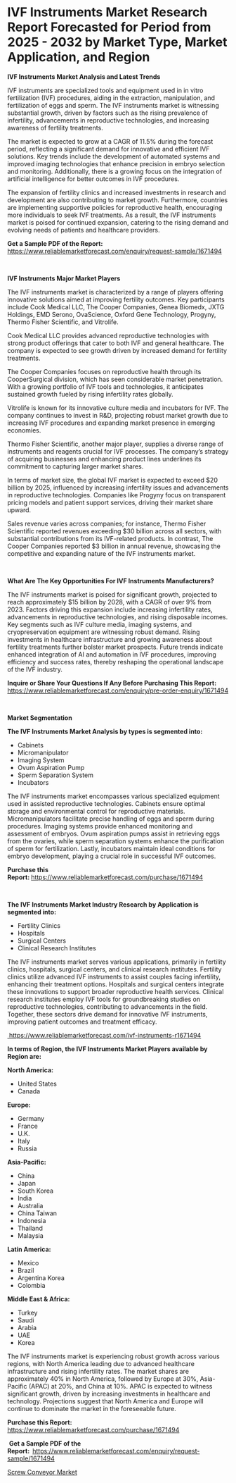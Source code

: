 <p><h1>IVF Instruments Market Research Report Forecasted for Period from 2025 -  2032 by Market Type, Market Application, and Region</h1></p><p><strong>IVF Instruments Market Analysis and Latest Trends</strong></p>
<p><p>IVF instruments are specialized tools and equipment used in in vitro fertilization (IVF) procedures, aiding in the extraction, manipulation, and fertilization of eggs and sperm. The IVF instruments market is witnessing substantial growth, driven by factors such as the rising prevalence of infertility, advancements in reproductive technologies, and increasing awareness of fertility treatments. </p><p>The market is expected to grow at a CAGR of 11.5% during the forecast period, reflecting a significant demand for innovative and efficient IVF solutions. Key trends include the development of automated systems and improved imaging technologies that enhance precision in embryo selection and monitoring. Additionally, there is a growing focus on the integration of artificial intelligence for better outcomes in IVF procedures.</p><p>The expansion of fertility clinics and increased investments in research and development are also contributing to market growth. Furthermore, countries are implementing supportive policies for reproductive health, encouraging more individuals to seek IVF treatments. As a result, the IVF instruments market is poised for continued expansion, catering to the rising demand and evolving needs of patients and healthcare providers.</p></p>
<p><strong>Get a Sample PDF of the Report:&nbsp;</strong> <a href="https://www.reliablemarketforecast.com/enquiry/request-sample/1671494?utm_campaign=2866&utm_medium=2&utm_source=Github&utm_content=ia&utm_term=25032025&utm_id=ivf-instruments">https://www.reliablemarketforecast.com/enquiry/request-sample/1671494</a></p>
<p>&nbsp;</p>
<p><strong>IVF Instruments Major Market Players</strong></p>
<p><p>The IVF instruments market is characterized by a range of players offering innovative solutions aimed at improving fertility outcomes. Key participants include Cook Medical LLC, The Cooper Companies, Genea Biomedx, JXTG Holdings, EMD Serono, OvaScience, Oxford Gene Technology, Progyny, Thermo Fisher Scientific, and Vitrolife.</p><p>Cook Medical LLC provides advanced reproductive technologies with strong product offerings that cater to both IVF and general healthcare. The company is expected to see growth driven by increased demand for fertility treatments.</p><p>The Cooper Companies focuses on reproductive health through its CooperSurgical division, which has seen considerable market penetration. With a growing portfolio of IVF tools and technologies, it anticipates sustained growth fueled by rising infertility rates globally.</p><p>Vitrolife is known for its innovative culture media and incubators for IVF. The company continues to invest in R&D, projecting robust market growth due to increasing IVF procedures and expanding market presence in emerging economies.</p><p>Thermo Fisher Scientific, another major player, supplies a diverse range of instruments and reagents crucial for IVF processes. The company’s strategy of acquiring businesses and enhancing product lines underlines its commitment to capturing larger market shares.</p><p>In terms of market size, the global IVF market is expected to exceed $20 billion by 2025, influenced by increasing infertility issues and advancements in reproductive technologies. Companies like Progyny focus on transparent pricing models and patient support services, driving their market share upward.</p><p>Sales revenue varies across companies; for instance, Thermo Fisher Scientific reported revenues exceeding $30 billion across all sectors, with substantial contributions from its IVF-related products. In contrast, The Cooper Companies reported $3 billion in annual revenue, showcasing the competitive and expanding nature of the IVF instruments market.</p></p>
<p>&nbsp;</p>
<p><strong>What Are The Key Opportunities For IVF Instruments Manufacturers?</strong></p>
<p><p>The IVF instruments market is poised for significant growth, projected to reach approximately $15 billion by 2028, with a CAGR of over 9% from 2023. Factors driving this expansion include increasing infertility rates, advancements in reproductive technologies, and rising disposable incomes. Key segments such as IVF culture media, imaging systems, and cryopreservation equipment are witnessing robust demand. Rising investments in healthcare infrastructure and growing awareness about fertility treatments further bolster market prospects. Future trends indicate enhanced integration of AI and automation in IVF procedures, improving efficiency and success rates, thereby reshaping the operational landscape of the IVF industry.</p></p>
<p><strong>Inquire or Share Your Questions If Any Before Purchasing This Report:</strong> <a href="https://www.reliablemarketforecast.com/enquiry/pre-order-enquiry/1671494?utm_campaign=2866&utm_medium=2&utm_source=Github&utm_content=ia&utm_term=25032025&utm_id=ivf-instruments">https://www.reliablemarketforecast.com/enquiry/pre-order-enquiry/1671494</a></p>
<p>&nbsp;</p>
<p><strong>Market Segmentation</strong></p>
<p><strong>The IVF Instruments Market Analysis by types is segmented into:</strong></p>
<p><ul><li>Cabinets</li><li>Micromanipulator</li><li>Imaging System</li><li>Ovum Aspiration Pump</li><li>Sperm Separation System</li><li>Incubators</li></ul></p>
<p><p>The IVF instruments market encompasses various specialized equipment used in assisted reproductive technologies. Cabinets ensure optimal storage and environmental control for reproductive materials. Micromanipulators facilitate precise handling of eggs and sperm during procedures. Imaging systems provide enhanced monitoring and assessment of embryos. Ovum aspiration pumps assist in retrieving eggs from the ovaries, while sperm separation systems enhance the purification of sperm for fertilization. Lastly, incubators maintain ideal conditions for embryo development, playing a crucial role in successful IVF outcomes.</p></p>
<p><strong>Purchase this Report:&nbsp;</strong><a href="https://www.reliablemarketforecast.com/purchase/1671494?utm_campaign=2866&utm_medium=2&utm_source=Github&utm_content=ia&utm_term=25032025&utm_id=ivf-instruments">https://www.reliablemarketforecast.com/purchase/1671494</a></p>
<p>&nbsp;</p>
<p><strong>The IVF Instruments Market Industry Research by Application is segmented into:</strong></p>
<p><ul><li>Fertility Clinics</li><li>Hospitals</li><li>Surgical Centers</li><li>Clinical Research Institutes</li></ul></p>
<p><p>The IVF instruments market serves various applications, primarily in fertility clinics, hospitals, surgical centers, and clinical research institutes. Fertility clinics utilize advanced IVF instruments to assist couples facing infertility, enhancing their treatment options. Hospitals and surgical centers integrate these innovations to support broader reproductive health services. Clinical research institutes employ IVF tools for groundbreaking studies on reproductive technologies, contributing to advancements in the field. Together, these sectors drive demand for innovative IVF instruments, improving patient outcomes and treatment efficacy.</p></p>
<p><a href="https://www.reliablemarketforecast.com/ivf-instruments-r1671494?utm_campaign=2866&utm_medium=2&utm_source=Github&utm_content=ia&utm_term=25032025&utm_id=ivf-instruments">&nbsp;https://www.reliablemarketforecast.com/ivf-instruments-r1671494</a></p>
<p><strong>In terms of Region, the IVF Instruments Market Players available by Region are:</strong></p>
<p>
    <p> <strong> North America: </strong>
        <ul>
            <li>United States</li>
            <li>Canada</li>
        </ul>
        </p> 
    <p> <strong> Europe: </strong>
        <ul>
            <li>Germany</li>
            <li>France</li>
            <li>U.K.</li>
            <li>Italy</li>
            <li>Russia</li>
        </ul>
        </p> 
    <p> <strong> Asia-Pacific: </strong>
        <ul>
            <li>China</li>
            <li>Japan</li>
            <li>South Korea</li>
            <li>India</li>
            <li>Australia</li>
            <li>China Taiwan</li>
            <li>Indonesia</li>
            <li>Thailand</li>
            <li>Malaysia</li>
        </ul>
        </p> 
    <p> <strong> Latin America: </strong>
        <ul>
            <li>Mexico</li>
            <li>Brazil</li>
            <li>Argentina Korea</li>
            <li>Colombia</li>
        </ul>
        </p> 
    <p> <strong> Middle East & Africa: </strong>
        <ul>
            <li>Turkey</li>
            <li>Saudi</li>
            <li>Arabia</li>
            <li>UAE</li>
            <li>Korea</li>
        </ul>
    </p>
    </p>
<p><p>The IVF instruments market is experiencing robust growth across various regions, with North America leading due to advanced healthcare infrastructure and rising infertility rates. The market shares are approximately 40% in North America, followed by Europe at 30%, Asia-Pacific (APAC) at 20%, and China at 10%. APAC is expected to witness significant growth, driven by increasing investments in healthcare and technology. Projections suggest that North America and Europe will continue to dominate the market in the foreseeable future.</p></p>
<p><strong>Purchase this Report: </strong><a href="https://www.reliablemarketforecast.com/purchase/1671494?utm_campaign=2866&utm_medium=2&utm_source=Github&utm_content=ia&utm_term=25032025&utm_id=ivf-instruments">https://www.reliablemarketforecast.com/purchase/1671494</a></p>
<p>&nbsp;<strong>Get a Sample PDF of the Report:&nbsp;&nbsp;</strong><a href="https://www.reliablemarketforecast.com/enquiry/request-sample/1671494?utm_campaign=2866&utm_medium=2&utm_source=Github&utm_content=ia&utm_term=25032025&utm_id=ivf-instruments">https://www.reliablemarketforecast.com/enquiry/request-sample/1671494</a></p>
<p><strong></strong></p>
<p><p><a href="https://github.com/birbamanan03/Market-Research-Report-List-1/blob/main/screw-conveyor-market.md?utm_campaign=2866&utm_medium=2&utm_source=Github&utm_content=ia&utm_term=25032025&utm_id=ivf-instruments">Screw Conveyor Market</a></p></p>